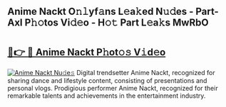 ## Anime Nackt O𝚗𝚕yf𝚊ns L𝚎a𝚔ed N𝚞𝚍es - Part-AxI P𝚑𝚘tos Vi𝚍𝚎o - H𝚘𝚝 Part L𝚎a𝚔s MwRbO

# <h2><a href="http://kf1tljz.oniu.top/?m=Anime+Nackt">🔗👉 🔴 Anime Nackt P𝚑ot𝚘𝚜 V𝚒d𝚎o</a></h2>

[![Anime Nackt Nu𝚍e𝚜](https://i.imgur.com/0qMVB7G.gif)](http://kf1tljz.oniu.top/?m=Anime+Nackt)
Digital trendsetter Anime Nackt, recognized for sharing dance and lifestyle content, consisting of presentations and personal vlogs. Prodigious performer Anime Nackt, recognized for their remarkable talents and achievements in the entertainment industry.  
